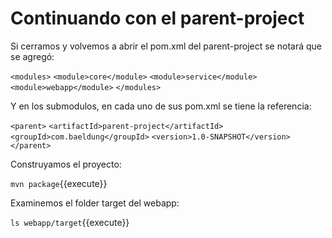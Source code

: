 # Continuando con el parent-project

Si cerramos y volvemos a abrir el pom.xml del parent-project se notará que se agregó:


`<modules>`
    `<module>core</module>`
    `<module>service</module>`
    `<module>webapp</module>`
`</modules>`

Y en los submodulos, en cada uno de sus pom.xml se tiene la referencia:

`<parent>`
  `<artifactId>parent-project</artifactId>`
  `<groupId>com.baeldung</groupId>`
  `<version>1.0-SNAPSHOT</version>`
`</parent>`


Construyamos el proyecto:

`mvn package`{{execute}}

Examinemos el folder target del webapp:

`ls webapp/target`{{execute}}


